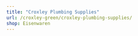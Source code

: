 ```yaml
---
title: "Croxley Plumbing Supplies"
url: /croxley-green/croxley-plumbing-supplies/
shop: Eisenwaren
---
```

